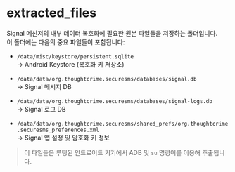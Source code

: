 # extracted_files

Signal 메신저의 내부 데이터 복호화에 필요한 원본 파일들을 저장하는 폴더입니다.  
이 폴더에는 다음의 중요 파일들이 포함됩니다:

- `/data/misc/keystore/persistent.sqlite`  
  → Android Keystore (복호화 키 저장소)

- `/data/data/org.thoughtcrime.securesms/databases/signal.db`  
  → Signal 메시지 DB

- `/data/data/org.thoughtcrime.securesms/databases/signal-logs.db`  
  → Signal 로그 DB

- `/data/data/org.thoughtcrime.securesms/shared_prefs/org.thoughtcrime.securesms_preferences.xml`  
  → Signal 앱 설정 및 암호화 키 정보

> 이 파일들은 루팅된 안드로이드 기기에서 ADB 및 `su` 명령어를 이용해 추출됩니다.
